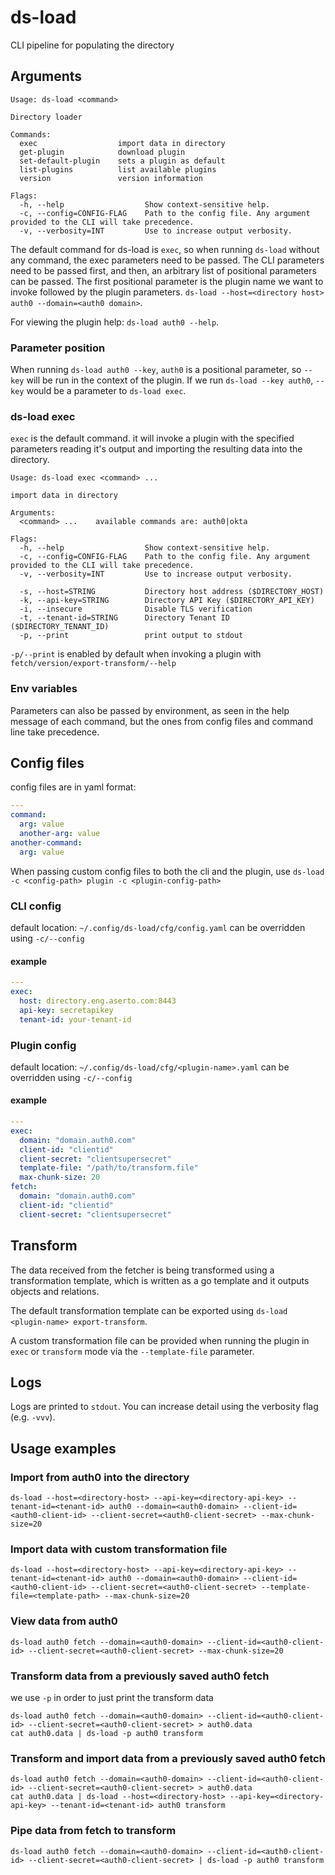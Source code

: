 # ds-load
CLI pipeline for populating the directory

## Arguments

```
Usage: ds-load <command>

Directory loader

Commands:
  exec                  import data in directory
  get-plugin            download plugin
  set-default-plugin    sets a plugin as default
  list-plugins          list available plugins
  version               version information

Flags:
  -h, --help                  Show context-sensitive help.
  -c, --config=CONFIG-FLAG    Path to the config file. Any argument provided to the CLI will take precedence.
  -v, --verbosity=INT         Use to increase output verbosity.
```
The default command for ds-load is `exec`, so when running `ds-load` without any command, the exec parameters need to be passed.
The CLI parameters need to be passed first, and then, an arbitrary list of positional parameters can be passed. The first positional parameter is the plugin name we want to invoke followed by the plugin parameters. `ds-load --host=<directory host> auth0 --domain=<auth0 domain>`.

For viewing the plugin help: `ds-load auth0 --help`. 

### Parameter position
When running `ds-load auth0 --key`, `auth0` is a positional parameter, so `--key` will be run in the context of the plugin. If we run `ds-load --key auth0`, `--key` would be a parameter to `ds-load exec`.

### ds-load exec
`exec` is the default command. it will invoke a plugin with the specified parameters reading it's output and importing the resulting data into the directory.

```
Usage: ds-load exec <command> ...

import data in directory

Arguments:
  <command> ...    available commands are: auth0|okta

Flags:
  -h, --help                  Show context-sensitive help.
  -c, --config=CONFIG-FLAG    Path to the config file. Any argument provided to the CLI will take precedence.
  -v, --verbosity=INT         Use to increase output verbosity.

  -s, --host=STRING           Directory host address ($DIRECTORY_HOST)
  -k, --api-key=STRING        Directory API Key ($DIRECTORY_API_KEY)
  -i, --insecure              Disable TLS verification
  -t, --tenant-id=STRING      Directory Tenant ID ($DIRECTORY_TENANT_ID)
  -p, --print                 print output to stdout
```

`-p/--print` is enabled by default when invoking a plugin with `fetch/version/export-transform/--help`

### Env variables
Parameters can also be passed by environment, as seen in the help message of each command, but the ones from config files and command line take precedence.

## Config files

config files are in yaml format:
```yaml
---
command:
  arg: value
  another-arg: value
another-command:
  arg: value
```

When passing custom config files to both the cli and the plugin, use `ds-load -c <config-path> plugin -c <plugin-config-path>` 

### CLI config
default location: `~/.config/ds-load/cfg/config.yaml` can be overridden using `-c/--config`

#### example
```yaml
---
exec:
  host: directory.eng.aserto.com:8443
  api-key: secretapikey
  tenant-id: your-tenant-id
```

### Plugin config
default location: `~/.config/ds-load/cfg/<plugin-name>.yaml` can be overridden using `-c/--config`

#### example
```yaml
---
exec:
  domain: "domain.auth0.com"
  client-id: "clientid"
  client-secret: "clientsupersecret"
  template-file: "/path/to/transform.file"
  max-chunk-size: 20
fetch:
  domain: "domain.auth0.com"
  client-id: "clientid"
  client-secret: "clientsupersecret"
```

## Transform
The data received from the fetcher is being transformed using a transformation template, which is written as a go template and it outputs objects and relations.

The default transformation template can be exported using `ds-load <plugin-name> export-transform`.

A custom transformation file can be provided when running the plugin in `exec` or `transform` mode via the `--template-file` parameter.

## Logs

Logs are printed to `stdout`. You can increase detail using the verbosity flag (e.g. `-vvv`).

## Usage examples

### Import from auth0 into the directory
```
ds-load --host=<directory-host> --api-key=<directory-api-key> --tenant-id=<tenant-id> auth0 --domain=<auth0-domain> --client-id=<auth0-client-id> --client-secret=<auth0-client-secret> --max-chunk-size=20
```

### Import data with custom transformation file
```
ds-load --host=<directory-host> --api-key=<directory-api-key> --tenant-id=<tenant-id> auth0 --domain=<auth0-domain> --client-id=<auth0-client-id> --client-secret=<auth0-client-secret> --template-file=<template-path> --max-chunk-size=20
```

### View data from auth0
```
ds-load auth0 fetch --domain=<auth0-domain> --client-id=<auth0-client-id> --client-secret=<auth0-client-secret> --max-chunk-size=20
```

### Transform data from a previously saved auth0 fetch
we use `-p` in order to just print the transform data
```
ds-load auth0 fetch --domain=<auth0-domain> --client-id=<auth0-client-id> --client-secret=<auth0-client-secret> > auth0.data
cat auth0.data | ds-load -p auth0 transform
```

### Transform and import data from a previously saved auth0 fetch
```
ds-load auth0 fetch --domain=<auth0-domain> --client-id=<auth0-client-id> --client-secret=<auth0-client-secret> > auth0.data
cat auth0.data | ds-load --host=<directory-host> --api-key=<directory-api-key> --tenant-id=<tenant-id> auth0 transform
```

### Pipe data from fetch to transform
```
ds-load auth0 fetch --domain=<auth0-domain> --client-id=<auth0-client-id> --client-secret=<auth0-client-secret> | ds-load -p auth0 transform
```
